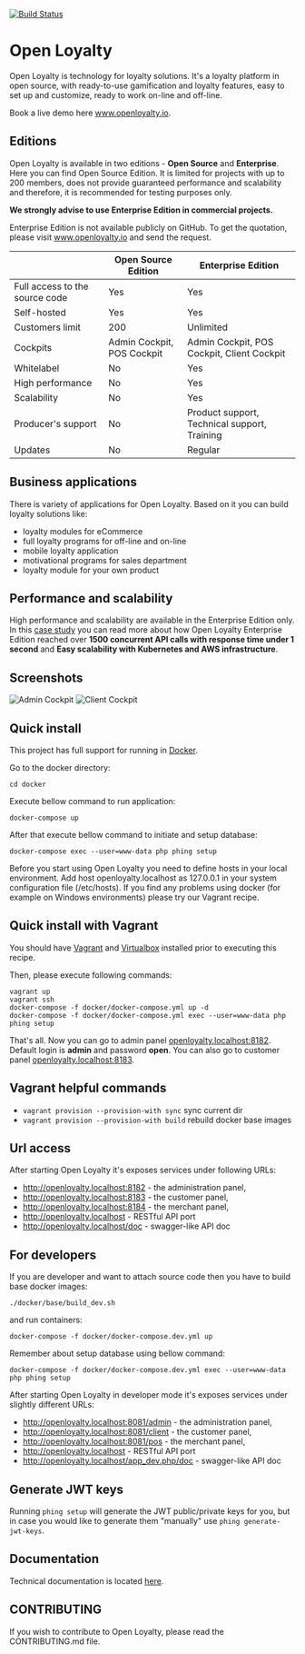 [![Build Status](https://travis-ci.org/DivanteLtd/open-loyalty.svg?branch=master)](https://travis-ci.org/DivanteLtd/open-loyalty)

# Open Loyalty

Open Loyalty is technology for loyalty solutions.
It's a loyalty platform in open source, with ready-to-use gamification and loyalty features, easy to set up and customize, ready to work on-line and off-line.

Book a live demo here www.openloyalty.io.

## Editions

Open Loyalty is available in two editions - **Open Source** and **Enterprise**.
Here you can find Open Source Edition. It is limited for projects with up to 200 members, does not provide guaranteed performance and scalability and therefore, it is recommended for testing purposes only. 

**We strongly advise to use Enterprise Edition in commercial projects.**

Enterprise Edition is not available publicly on GitHub.
To get the quotation, please visit www.openloyalty.io and send the request.

|                                | Open Source Edition         | Enterprise Edition                           |
| ------------------------------ | --------------------------- | -------------------------------------------- |
| Full access to the source code |  Yes                        | Yes                                          |
| Self-hosted                    |  Yes                        | Yes                                          |
| Customers limit                |  200                        | Unlimited                                    |
| Cockpits                       |  Admin Cockpit, POS Cockpit | Admin Cockpit, POS Cockpit, Client Cockpit   |
| Whitelabel                     |  No                         | Yes                                          |
| High performance               |  No                         | Yes                                          |
| Scalability                    |  No                         | Yes                                          |
| Producer's support             |  No                         | Product support, Technical support, Training |
| Updates                        |  No                         | Regular                                      |

## Business applications

There is variety of applications for Open Loyalty. 
Based on it you can build loyalty solutions like: 
* loyalty modules for eCommerce
* full loyalty programs for off-line and on-line
* mobile loyalty application
* motivational programs for sales department
* loyalty module for your own product

## Performance and scalability
High performance and scalability are available in the Enterprise Edition only.
In this [case study](https://www.openloyalty.io/building-a-massive-scale-loyalty-program-with-aws/) you can read more about how Open Loyalty Enterprise Edition reached over **1500 concurrent API calls 
with response time under 1 second** and **Easy scalability with Kubernetes and AWS infrastructure**.

## Screenshots

![Admin Cockpit](https://user-images.githubusercontent.com/3582562/54033263-1db79500-41b4-11e9-8f2d-9b91acce50cf.png)
![Client Cockpit](https://user-images.githubusercontent.com/3582562/54033264-1db79500-41b4-11e9-984c-a954cd136d5c.png)

## Quick install

This project has full support for running in [Docker](https://www.docker.com/>).

Go to the docker directory:

```
cd docker
```

Execute bellow command to run application: 

```
docker-compose up
```

After that execute bellow command to initiate and setup database:
```
docker-compose exec --user=www-data php phing setup
```

Before you start using Open Loyalty you need to define hosts in your local environment. Add host openloyalty.localhost as 127.0.0.1 in your system configuration file (/etc/hosts).
If you find any problems using docker (for example on Windows environments) please try our Vagrant recipe.

## Quick install with Vagrant

You should have [Vagrant](https://www.vagrantup.com/downloads.html) and [Virtualbox](https://www.virtualbox.org/wiki/Downloads) installed prior to executing this recipe.

Then, please execute following commands:

```
vagrant up
vagrant ssh
docker-compose -f docker/docker-compose.yml up -d
docker-compose -f docker/docker-compose.yml exec --user=www-data php phing setup
```

That's all. Now you can go to admin panel [openloyalty.localhost:8182](http://openloyalty.localhost:8182).
Default login is **admin** and password **open**. You can also go to customer panel [openloyalty.localhost:8183](http://openloyalty.localhost:8183).

## Vagrant helpful commands

- `vagrant provision --provision-with sync` sync current dir
- `vagrant provision --provision-with build` rebuild docker base images

## Url access

After starting Open Loyalty it's exposes services under following URLs:

 * http://openloyalty.localhost:8182 - the administration panel,
 * http://openloyalty.localhost:8183 - the customer panel,
 * http://openloyalty.localhost:8184 - the merchant panel,
 * http://openloyalty.localhost - RESTful API port
 * http://openloyalty.localhost/doc - swagger-like API doc


## For developers

If you are developer and want to attach source code then you have to build base docker images:

```
./docker/base/build_dev.sh
```

and run containers:

```
docker-compose -f docker/docker-compose.dev.yml up
```

Remember about setup database using bellow command:

```
docker-compose -f docker/docker-compose.dev.yml exec --user=www-data php phing setup
```

After starting Open Loyalty in developer mode it's exposes services under slightly different URLs:

 * http://openloyalty.localhost:8081/admin - the administration panel,
 * http://openloyalty.localhost:8081/client - the customer panel,
 * http://openloyalty.localhost:8081/pos - the merchant panel,
 * http://openloyalty.localhost - RESTful API port
 * http://openloyalty.localhost/app_dev.php/doc - swagger-like API doc

## Generate JWT keys

Running `phing setup` will generate the JWT public/private keys for you, but in case you would like to generate them "manually" use `phing generate-jwt-keys`.

## Documentation

Technical documentation is located [here](backend/doc/index.rst). 

## CONTRIBUTING
If you wish to contribute to Open Loyalty, please read the CONTRIBUTING.md file.
